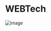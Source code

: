 # WEBTech
![image](https://user-images.githubusercontent.com/90023177/132943522-a26a2b65-ed8f-400b-b4de-60800442d511.png=100x100)
